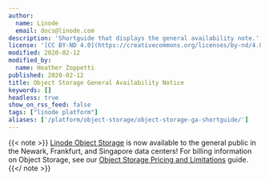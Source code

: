 ```yaml
---
author:
  name: Linode
  email: docs@linode.com
description: 'Shortguide that displays the general availability note.'
license: '[CC BY-ND 4.0](https://creativecommons.org/licenses/by-nd/4.0)'
modified: 2020-02-12
modified_by:
  name: Heather Zoppetti
published: 2020-02-12
title: Object Storage General Availability Notice
keywords: []
headless: true
show_on_rss_feed: false
tags: ["linode platform"]
aliases: ['/platform/object-storage/object-storage-ga-shortguide/']
---
```


{{< note >}}
[Linode Object Storage](/docs/platform/object-storage/) is now available to the general public in the Newark, Frankfurt, and Singapore data centers! For billing information on Object Storage, see our [Object Storage Pricing and Limitations](/docs/platform/object-storage/pricing-and-limitations/) guide.
{{</ note >}}
